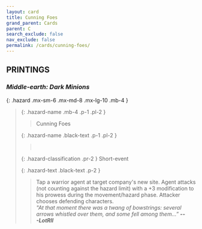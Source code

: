 ```yaml
---
layout: card
title: Cunning Foes
grand_parent: Cards
parent: C
search_exclude: false
nav_exclude: false
permalink: /cards/cunning-foes/
---
```


## PRINTINGS


### _Middle-earth: Dark Minions_

{: .hazard .mx-sm-6 .mx-md-8 .mx-lg-10 .mb-4 }
> {: .hazard-name .mb-4 .p-1 .pl-2 }
> > <div class="hazard-mp"></div>
> > <div class="card-name">Cunning Foes</div>
>
> {: .hazard-name .black-text .p-1 .pl-2 }
> > &nbsp;
>
> {: .hazard-classification .pr-2 }
> Short-event
>
> {: .hazard-text .black-text .p-2 }
> > Tap a warrior agent at target company's new site. Agent attacks (not counting against the hazard limit) with a +3 modification to his prowess during the movement/hazard phase. Attacker chooses defending characters. <br>_"At that moment there was a twang of bowstrings: several arrows whistled over them, and some fell among them...”_ ***---&#65279;LotRII*** 
>
